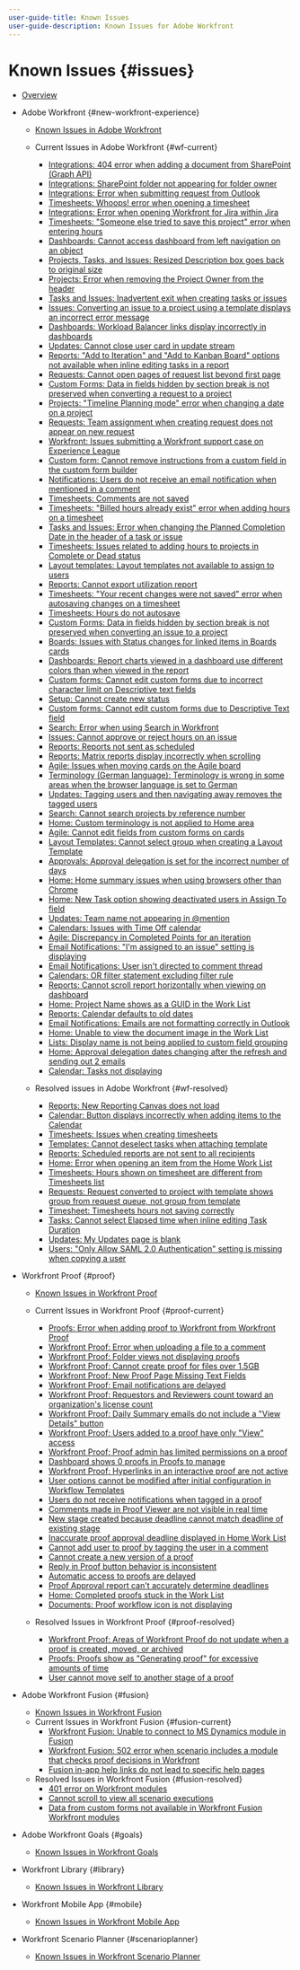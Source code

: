```yaml
---
user-guide-title: Known Issues
user-guide-description: Known Issues for Adobe Workfront
---
```


# Known Issues {#issues}

+ [Overview](overview.md)

+ Adobe Workfront {#new-workfront-experience}
  + [Known Issues in Adobe Workfront](newworkfrontexperience.md)
  + Current Issues in Adobe Workfront {#wf-current}
    + [Integrations: 404 error when adding a document from SharePoint (Graph API)](known-issues-workfront/wf-integrations-sharepoint-graph-api-returns-404.md)
    + [Integrations: SharePoint folder not appearing for folder owner](known-issues-workfront/wf-integrations-sharepoint-folder-not-appearing-for-owner.md)
    + [Integrations: Error when submitting request from Outlook ](known-issues-workfront/wf-integrations-error-when-creating-request-from-outlook.md)
    + [Timesheets: Whoops! error when opening a timesheet](known-issues-workfront/wf-timesheet-whoops-error-when-opening-timesheet.md)
    + [Integrations: Error when opening Workfront for Jira within Jira](known-issues-workfront/wf-error-when-opening-wf-for-jira-within-jira.md)
    + [Timesheets: "Someone else tried to save this project" error when entering hours](known-issues-workfront/wf-timesheets-not-autosaving-due-to-error.md)
    + [Dashboards: Cannot access dashboard from left navigation on an object](known-issues-workfront/wf-dashboards-cannot-open-from-left-nav.md)
    + [Projects, Tasks, and Issues: Resized Description box goes back to original size](known-issues-workfront/wf-projects-description-field-size-snaps-back.md)
    + [Projects: Error when removing the Project Owner from the header](known-issues-workfront/wf-projects-error-when-removing-project-owner.md)
    + [Tasks and Issues: Inadvertent exit when creating tasks or issues](known-issues-workfront/wf-inadvertent-exit-creating-tasks-or-issues.md)
    + [Issues: Converting an issue to a project using a template displays an incorrect error message](known-issues-workfront/wf-converting-issue-to-project-missing-error-message.md)
    + [Dashboards: Workload Balancer links display incorrectly in dashboards](known-issues-workfront/wf-dashboard-workload-balancer-links-display-incorrectly.md)
    + [Updates: Cannot close user card in update stream](known-issues-workfront/wf-updates-cant-close-user-card.md)
    + [Reports: "Add to Iteration" and "Add to Kanban Board" options not available when inline editing tasks in a report](known-issues-workfront/wf-reports-no-option-to-add-to-kanban.md)
    + [Requests: Cannot open pages of request list beyond first page](known-issues-workfront/wf-requests-cannot-open-second-page-of-requests-list.md)
    + [Custom Forms: Data in fields hidden by section break is not preserved when converting a request to a project](known-issues-workfront/wf-requests-cust-form-data-hidden-not-converted.md)
    + [Projects: "Timeline Planning mode" error when changing a date on a project](known-issues-workfront/wf-projects-error-when-using-timeline-planning.md)
    + [Requests: Team assignment when creating request does not appear on new request](known-issues-workfront/wf-teams-assignment-lost-when-creating-requests.md)
    + [Workfront: Issues submitting a Workfront support case on Experience League](known-issues-workfront/wf-support-issues-submitting-support-case.md)
    + [Custom form: Cannot remove instructions from a custom field in the custom form builder](known-issues-workfront/wf-cust-form-cannot-remove-instructions-from-field.md)
    + [Notifications: Users do not receive an email notification when mentioned in a comment](known-issues-workfront/wf-notif-users-not-receive-email-when-mentioned.md)
    + [Timesheets: Comments are not saved](known-issues-workfront/resolved-issues-wf/wf-timesheets-comments-not-save.md)
    + [Timesheets: "Billed hours already exist" error when adding hours on a timesheet](known-issues-workfront/wf-timesheets-billed-hours-already-exist.md)
    + [Tasks and Issues: Error when changing the Planned Completion Date in the header of a task or issue](known-issues-workfront/resolved-issues-wf/wf-500-error-planned-completion.md)
    + [Timesheets: Issues related to adding hours to projects in Complete or Dead status](known-issues-workfront/wf-timesheets-add-hours-to-complete-dead.md)
    + [Layout templates: Layout templates not available to assign to users](known-issues-workfront/wf-layout-templates-not-available-to-assign.md)
    + [Reports: Cannot export utilization report](known-issues-workfront/wf-reports-cannot-export-utilization-report.md)
    + [Timesheets: "Your recent changes were not saved" error when autosaving changes on a timesheet](known-issues-workfront/wf-timesheets-recent-changes-not-saved-error.md)
    + [Timesheets: Hours do not autosave](known-issues-workfront/wf-timesheets-hours-do-not-autosave.md)
    + [Custom Forms: Data in fields hidden by section break is not preserved when converting an issue to a project](known-issues-workfront/wf-custom-forms-data-lost-hidden-section-break.md)
    + [Boards: Issues with Status changes for linked items in Boards cards](known-issues-workfront/resolved-issues-wf/wf-boards-issues-status-change.md)
    + [Dashboards: Report charts viewed in a dashboard use different colors than when viewed in the report](known-issues-workfront/wf-dashboard-reports-wrong-color.md)
    + [Custom forms: Cannot edit custom forms due to incorrect character limit on Descriptive text fields](known-issues-workfront/wf-custom-form-incorrect-character-limit.md)
    + [Setup: Cannot create new status](known-issues-workfront/resolved-issues-wf/wf-cannot-create-new-status.md)
    + [Custom forms: Cannot edit custom forms due to Descriptive Text field](known-issues-workfront/wf-cust-form-descr-text-label-error.md)
    + [Search: Error when using Search in Workfront](known-issues-workfront/wf-search-error-using-search.md) 
    + [Issues: Cannot approve or reject hours on an issue](known-issues-workfront/wf-issues-cannot-approve-hours.md)
    + [Reports: Reports not sent as scheduled](known-issues-workfront/wf-reports-not-sent-as-scheduled.md)
    + [Reports: Matrix reports display incorrectly when scrolling](known-issues-workfront/wf-reports-matrix-display-incorrectly.md)
    + [Agile: Issues when moving cards on the Agile board](known-issues-workfront/wf-agile-issues-moving-cards.md)
    + [Terminology (German language): Terminology is wrong in some areas when the browser language is set to German](known-issues-workfront/wf-terminology-in-german.md)
    + [Updates: Tagging users and then navigating away removes the tagged users](known-issues-workfront/resolved-issues-wf/wf-updates-tag-users-navigate-away-untags.md)
    + [Search: Cannot search projects by reference number](known-issues-workfront/wf-search-cannot-search-proj-by-ref-number.md)
    + [Home: Custom terminology is not applied to Home area](known-issues-workfront/wf-home-custom-term-not-applied-to-home.md)
    + [Agile: Cannot edit fields from custom forms on cards](known-issues-workfront/wf-agile-cannot-edit-fields-custom-cards.md)
    + [Layout Templates: Cannot select group when creating a Layout Template](known-issues-workfront/wf-layout-templ-cannot-select-group.md)
    + [Approvals: Approval delegation is set for the incorrect number of days](known-issues-workfront/wf-approval-delegation-incorrect-number-of-days.md)
    + [Home: Home summary issues when using browsers other than Chrome](known-issues-workfront/wf-home-summary-issues-when-not-using-chrome.md)
    + [Home: New Task option showing deactivated users in Assign To field](known-issues-workfront/wf-home-new-task-option-showing-deactivated-users.md)
    + [Updates: Team name not appearing in @mention](known-issues-workfront/wf-updates-team-name-not-in-mention.md)
    + [Calendars: Issues with Time Off calendar](known-issues-workfront/wf-calendars-issue-time-off.md)
    + [Agile: Discrepancy in Completed Points for an iteration](known-issues-workfront/wf-agile-discrepancy-in-completed-points.md)
    + [Email Notifications: "I'm assigned to an issue" setting is displaying](known-issues-workfront/wf-email-notif-im-assigned-to-issue-displaying.md)
    + [Email Notifications: User isn't directed to comment thread](known-issues-workfront/wf-email-notif-user-not-directed-to-thread.md)
    + [Calendars: OR filter statement excluding filter rule](known-issues-workfront/wf-calendars-or-filter-statement.md)
    + [Reports: Cannot scroll report horizontally when viewing on dashboard](known-issues-workfront/wf-reports-cannot-scroll-horizontally.md)
    + [Home: Project Name shows as a GUID in the Work List](known-issues-workfront/wf-home-project-name-shows-as-guid.md)
    + [Reports: Calendar defaults to old dates](known-issues-workfront/wf-reports-caledar-defaults-to-old-dates.md)
    + [Email Notifications: Emails are not formatting correctly in Outlook](known-issues-workfront/wf-email-notif-not-formatting-in-outlook.md) 
    + [Home: Unable to view the document image in the Work List](known-issues-workfront/wf-home-unable-to-view-document-image.md)
    + [Lists: Display name is not being applied to custom field grouping](known-issues-workfront/wf-lists-display-name-not-applied-to-grouping.md)
    + [Home: Approval delegation dates changing after the refresh and sending out 2 emails](known-issues-workfront/wf-home-approval-delegation-dates-changing.md)
    + [Calendar: Tasks not displaying](known-issues-workfront/wf-calendar-tasks-not-displaying.md)

  + Resolved issues in Adobe Workfront {#wf-resolved}
    + [Reports: New Reporting Canvas does not load](known-issues-workfront/resolved-issues-wf/wf-reports-new-canvas-does-not-load.md)
    + [Calendar: Button displays incorrectly when adding items to the Calendar](known-issues-workfront/resolved-issues-wf/wf-calendar-button-displays-incorrectly.md)
    + [Timesheets: Issues when creating timesheets](known-issues-workfront/resolved-issues-wf/wf-timesheets-issues-creating-timesheets.md)
    + [Templates: Cannot deselect tasks when attaching template](known-issues-workfront/resolved-issues-wf/wf-templ-cannot-deselect-tasks.md)
    + [Reports: Scheduled reports are not sent to all recipients](known-issues-workfront/resolved-issues-wf/wf-reports-scheduled-not-sent-to-all.md)
    + [Home: Error when opening an item from the Home Work List](known-issues-workfront/resolved-issues-wf/wf-home-error-opening-item-work-list.md)
    + [Timesheets: Hours shown on timesheet are different from Timesheets list](known-issues-workfront/resolved-issues-wf/wf-timesheets-hours-different-in-list.md)
    + [Requests: Request converted to project with template shows group from request queue, not group from template](known-issues-workfront/resolved-issues-wf/wf-requests-converted-shows-group-from-queue.md)
    + [Timesheet: Timesheets hours not saving correctly](known-issues-workfront/resolved-issues-wf/wf-timesheets-hours-not-autosaving-correctly.md)
    + [Tasks: Cannot select Elapsed time when inline editing Task Duration](known-issues-workfront/resolved-issues-wf/wf-tasks-cannot-select-elapsed-time.md)
    + [Updates: My Updates page is blank](known-issues-workfront/resolved-issues-wf/wf-updates-my-updates-blank.md)
    + [Users: "Only Allow SAML 2.0 Authentication" setting is missing when copying a user](known-issues-workfront/resolved-issues-wf/wf-users-only-allow-saml-setting-missing.md)



+ Workfront Proof {#proof}
  + [Known Issues in Workfront Proof](workfrontproof.md)
  + Current Issues in Workfront Proof {#proof-current}
    + [Proofs: Error when adding proof to Workfront from Workfront Proof](known-issues-workfront-proof/proof-error-when-linking-proof-to-wf-from-phq.md)
    + [Workfront Proof: Error when uploading a file to a comment](known-issues-workfront-proof/proof-error-when-uploading-file-to-comment.md)
    + [Workfront Proof: Folder views not displaying proofs](known-issues-workfront-proof/proof-folder-views-not-displaying-proofs.md)
    + [Workfront Proof: Cannot create proof for files over 1.5GB](known-issues-workfront-proof/proof-cannot-proof-files-over-1-5gb.md)
    + [Workfront Proof: New Proof Page Missing Text Fields](known-issues-workfront-proof/proof-new-page-missing-text-fields.md)
    + [Workfront Proof: Email notifications are delayed](known-issues-workfront-proof/proof-delays-receiving-email-notifications.md)
    + [Workfront Proof: Requestors and Reviewers count toward an organization's license count](known-issues-workfront-proof/proof-requestor-reviewer-count-as-licenses.md)
    + [Workfront Proof: Daily Summary emails do not include a "View Details" button](known-issues-workfront-proof/proof-daily-summary-email-no-view-details-button.md)
    + [Workfront Proof: Users added to a proof have only "View" access](known-issues-workfront-proof/proof-added-users-have-only-view.md) 
    + [Workfront Proof: Proof admin has limited permissions on a proof](known-issues-workfront-proof/proof-admin-has-limited-permissions.md)
    + [Dashboard shows 0 proofs in Proofs to manage](known-issues-workfront-proof/zero-proofs-to-manage.md)
    + [Workfront Proof: Hyperlinks in an interactive proof are not active](known-issues-workfront-proof/proof-hyperlinks-are-not-active.md)
    + [User options cannot be modified after initial configuration in Workflow Templates](known-issues-workfront-proof/user-options-cannot-be-modified-after-initial-configuration.md)
    + [Users do not receive notifications when tagged in a proof](known-issues-workfront-proof/users-do-not-receive-notifications-when-tagged-in-a-proof.md)
    + [Comments made in Proof Viewer are not visible in real time](known-issues-workfront-proof/comments-not-visible-in-real-time.md)
    + [New stage created because deadline cannot match deadline of existing stage](known-issues-workfront-proof/new-stage-created.md)
    + [Inaccurate proof approval deadline displayed in Home Work List](known-issues-workfront-proof/inaccurate-proof-approval-deadline-displayed.md)
    + [Cannot add user to proof by tagging the user in a comment](known-issues-workfront-proof/cannot-add-user-to-proof.md)
    + [Cannot create a new version of a proof](known-issues-workfront-proof/cannot-create-a-new-version-of-a-proof.md)
    + [Reply in Proof button behavior is inconsistent](known-issues-workfront-proof/reply-in-proof-button-behavior-is-inconsistent.md)
    + [Automatic access to proofs are delayed](known-issues-workfront-proof/automatic-access-to-proofs-are-delayed.md)
    + [Proof Approval report can't accurately determine deadlines](known-issues-workfront-proof/proof-approval-report-cant-accurately-determine-deadlines.md)
    + [Home: Completed proofs stuck in the Work List](known-issues-workfront-proof/completed-proofs-stuck-in-the-work-list.md)
    + [Documents: Proof workflow icon is not displaying](known-issues-workfront-proof/proof-workflow-icon-is-not-displaying.md)

  + Resolved Issues in Workfront Proof {#proof-resolved}
    + [Workfront Proof: Areas of Workfront Proof do not update when a proof is created, moved, or archived](known-issues-workfront-proof/resolved-issues-proof/proof-areas-not-update-when-proof-moved.md)
    + [Proofs: Proofs show as "Generating proof" for excessive amounts of time](known-issues-workfront-proof/resolved-issues-proof/generating-proof-for-excessive-amounts-of-time.md)
    + [User cannot move self to another stage of a proof](known-issues-workfront-proof/resolved-issues-proof/user-cannot-move-self-to-another-stage-of-a-proof.md)

+ Adobe Workfront Fusion {#fusion}
  + [Known Issues in Workfront Fusion](workfrontfusion.md)
  + Current Issues in Workfront Fusion {#fusion-current}
    + [Workfront Fusion: Unable to connect to MS Dynamics module in Fusion](known-issues-workfront-fusion/fusion-unable-to-connect-to-ms-dynamics-module.md)
    + [Workfront Fusion: 502 error when scenario includes a module that checks proof decisions in Workfront](known-issues-workfront-fusion/fusion-502-error-when-checking-proof-decision.md)
    + [Fusion in-app help links do not lead to specific help pages](known-issues-workfront-fusion/help-links-in-modules-not-working.md)
  + Resolved Issues in Workfront Fusion {#fusion-resolved}
    + [401 error on Workfront modules](known-issues-workfront-fusion/resolved-issues-fusion/401-error-on-workfront-modules.md)
    + [Cannot scroll to view all scenario executions](known-issues-workfront-fusion/resolved-issues-fusion/cannot-scroll-to-view-all-scenario-executions.md)
    + [Data from custom forms not available in Workfront Fusion Workfront modules](known-issues-workfront-fusion/resolved-issues-fusion/data-from-custom-forms-not-available.md)

+ Adobe Workfront Goals {#goals}
  + [Known Issues in Workfront Goals](workfrontgoals.md)
+ Workfront Library {#library}
  + [Known Issues in Workfront Library](workfrontlibrary.md)
+ Workfront Mobile App {#mobile}
  + [Known Issues in Workfront Mobile App](workfrontmobile.md)
+ Workfront Scenario Planner {#scenarioplanner}
  + [Known Issues in Workfront Scenario Planner](workfrontscenarioplanner.md)

<!--

Articles must be added to this TOC file in order to render.

Use this list format to specify links to articles and section headings that expand and collapse in the left rail of the user guide.

An article link CANNOT be used as a section heading.

Page url - https://one.workfront.com/s/article/Known-Issues

Known Issues in the new Workfront experience
Known Issues in Workfront Fusion
Known Issues in Workfront Goals
Known Issues in Workfront Library
Known Issues in the Workfront Mobile App
Known Issues in Workfront Proof
Known Issues in Workfront Scenario Planner

-->
